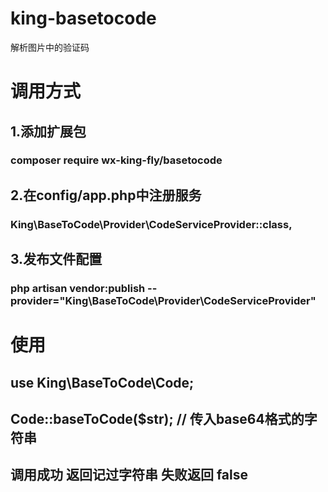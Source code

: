 # king-basetocode
解析图片中的验证码
# 调用方式
## 1.添加扩展包
### composer require wx-king-fly/basetocode
## 2.在config/app.php中注册服务
### King\BaseToCode\Provider\CodeServiceProvider::class,
## 3.发布文件配置
### php artisan vendor:publish --provider="King\BaseToCode\Provider\CodeServiceProvider"

# 使用
## use King\BaseToCode\Code;
## Code::baseToCode($str); // 传入base64格式的字符串
## 调用成功 返回记过字符串  失败返回 false
